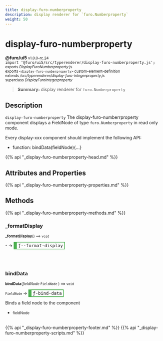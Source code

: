 ```yaml
---
title: display-furo-numberproperty
description: display renderer for `furo.Numberproperty`
weight: 50
---
```


# display-furo-numberproperty
**@furo/ui5** <small>v1.0.0-rc.24</small>
<br>`import '@furo/ui5/src/typerenderer/display-furo-numberproperty.js';`<small>
<br>exports *DisplayFuroNumberproperty* js
<br>exports `<display-furo-numberproperty>` custom-element-definition
<br>extends */src/typerenderer/display-furo-integerproperty.js*
<br>superclass *DisplayFuroIntegerproperty*</small>

> **Summary:** display renderer for `furo.Numberproperty`

## Description

`display-furo-numberproperty`
The display-furo-numberrproperty component displays a FieldNode of type `furo.Numberproperty` in read only mode.

Every display-xxx component should implement the following API:
- function: bindData(fieldNode){...}

{{% api "_display-furo-numberproperty-head.md" %}}

## Attributes and Properties
{{% api "_display-furo-numberproperty-properties.md" %}}






## Methods
{{% api "_display-furo-numberproperty-methods.md" %}}


### **_formatDisplay**
<small>**_formatDisplay**() ⟹ `void`</small>

<small>`*`</small> →
<span  style="border-width:2px 2px 2px 10px; border-style: solid;border-color:  rgb(76, 175, 80);font-family:monospace; padding:2px 4px;">ƒ--format-display</span>



<br><br>

### **bindData**
<small>**bindData**(*fieldNode* `FieldNode` ) ⟹ `void`</small>

<small>`FieldNode` </small> →
<span  style="border-width:2px 2px 2px 10px; border-style: solid;border-color:  rgb(76, 175, 80);font-family:monospace; padding:2px 4px;">ƒ-bind-data</span>

Binds a field node to the component

- <small>fieldNode </small>
<br><br>





{{% api "_display-furo-numberproperty-footer.md" %}}
{{% api "_display-furo-numberproperty-scripts.md" %}}
